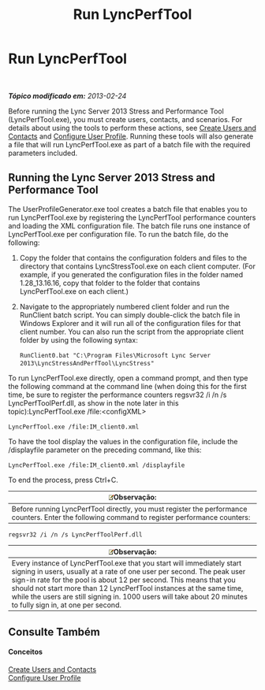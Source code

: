 ﻿---
title: Run LyncPerfTool
TOCTitle: Run LyncPerfTool
ms:assetid: f2fd1940-d744-47b5-b299-04a914039182
ms:mtpsurl: https://technet.microsoft.com/pt-br/library/JJ945612(v=OCS.15)
ms:contentKeyID: 52057787
ms.date: 06/25/2014
mtps_version: v=OCS.15
ms.translationtype: HT
---

# Run LyncPerfTool

 

_**Tópico modificado em:** 2013-02-24_

Before running the Lync Server 2013 Stress and Performance Tool (LyncPerfTool.exe), you must create users, contacts, and scenarios. For details about using the tools to perform these actions, see [Create Users and Contacts](create-users-and-contacts.md) and [Configure User Profile](configure-user-profile.md). Running these tools will also generate a file that will run LyncPerfTool.exe as part of a batch file with the required parameters included.

## Running the Lync Server 2013 Stress and Performance Tool

The UserProfileGenerator.exe tool creates a batch file that enables you to run LyncPerfTool.exe by registering the LyncPerfTool performance counters and loading the XML configuration file. The batch file runs one instance of LyncPerfTool.exe per configuration file. To run the batch file, do the following:

1.  Copy the folder that contains the configuration folders and files to the directory that contains LyncStressTool.exe on each client computer. (For example, if you generated the configuration files in the folder named 1.28\_13.16.16, copy that folder to the folder that contains LyncPerfTool.exe on each client.)

2.  Navigate to the appropriately numbered client folder and run the RunClient batch script. You can simply double-click the batch file in Windows Explorer and it will run all of the configuration files for that client number. You can also run the script from the appropriate client folder by using the following syntax:
    
        RunClient0.bat "C:\Program Files\Microsoft Lync Server 2013\LyncStressAndPerfTool\LyncStress" 

To run LyncPerfTool.exe directly, open a command prompt, and then type the following command at the command line (when doing this for the first time, be sure to register the performance counters regsvr32 /i /n /s LyncPerfToolPerf.dll, as show in the note later in this topic):LyncPerfTool.exe /file:\<configXML\>

    LyncPerfTool.exe /file:IM_client0.xml

To have the tool display the values in the configuration file, include the /displayfile parameter on the preceding command, like this:

    LyncPerfTool.exe /file:IM_client0.xml /displayfile

To end the process, press Ctrl+C.

<table>
<thead>
<tr class="header">
<th><img src="images/JJ945587.note(OCS.15).gif" title="note" alt="note" />Observação:</th>
</tr>
</thead>
<tbody>
<tr class="odd">
<td>Before running LyncPerfTool directly, you must register the performance counters. Enter the following command to register performance counters:</td>
</tr>
</tbody>
</table>


    regsvr32 /i /n /s LyncPerfToolPerf.dll

<table>
<thead>
<tr class="header">
<th><img src="images/JJ945587.note(OCS.15).gif" title="note" alt="note" />Observação:</th>
</tr>
</thead>
<tbody>
<tr class="odd">
<td>Every instance of LyncPerfTool.exe that you start will immediately start signing in users, usually at a rate of one user per second. The peak user sign-in rate for the pool is about 12 per second. This means that you should not start more than 12 LyncPerfTool instances at the same time, while the users are still signing in. 1000 users will take about 20 minutes to fully sign in, at one per second.</td>
</tr>
</tbody>
</table>


## Consulte Também

#### Conceitos

[Create Users and Contacts](create-users-and-contacts.md)  
[Configure User Profile](configure-user-profile.md)


